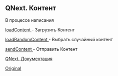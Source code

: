 ## QNext. Контент

В процессе написания







[loadContent ](/docs-test/ph/reactions/loadcontent)- Загрузить Контент

[loadRandomContent ](/docs-test/ph/reactions/loadrandomcontent)- Выбрать случайный контент

[sendContent ](/docs-test/ph/reactions/sendcontent)- Отправить Контент



[QNext. Документация](/docs-test/ph)
  
[Original](https://telegra.ph/QNext-admin-content-about-05-09)